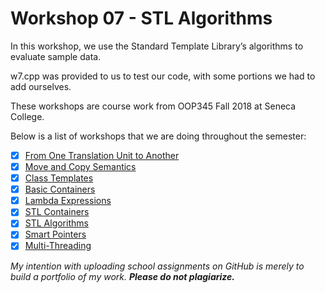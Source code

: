 # Workshop 07 - STL Algorithms

In this workshop, we use the Standard Template Library’s algorithms to evaluate sample data.

w7.cpp was provided to us to test our code, with some portions we had to add ourselves.

These workshops are course work from OOP345 Fall 2018 at Seneca College. 

Below is a list of workshops that we are doing throughout the semester:
- [x] [From One Translation Unit to Another](https://github.com/Tibbs39/OOP345-workshop1)
- [x] [Move and Copy Semantics](https://github.com/Tibbs39/OOP345-workshop2)
- [x] [Class Templates](https://github.com/Tibbs39/OOP345-workshop3)
- [x] [Basic Containers](https://github.com/Tibbs39/OOP345-workshop4)
- [x] [Lambda Expressions](https://github.com/Tibbs39/OOP345-workshop5)
- [x] [STL Containers](https://github.com/Tibbs39/OOP345-workshop6)
- [x] [STL Algorithms](https://github.com/Tibbs39/OOP345-workshop7)
- [x] [Smart Pointers](https://github.com/Tibbs39/OOP345-workshop8)
- [x] [Multi-Threading](https://github.com/Tibbs39/OOP345-workshop9)

*My intention with uploading school assignments on GitHub is merely to build a portfolio of my work.* **_Please do not plagiarize._**
